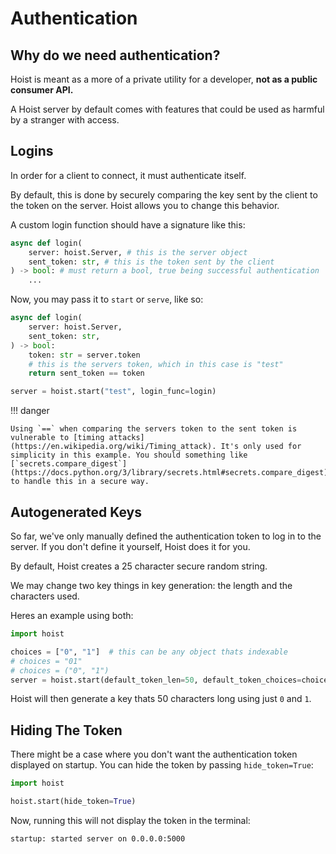 # Authentication

## Why do we need authentication?

Hoist is meant as a more of a private utility for a developer, **not as a public consumer API.**

A Hoist server by default comes with features that could be used as harmful by a stranger with access.

## Logins

In order for a client to connect, it must authenticate itself.

By default, this is done by securely comparing the key sent by the client to the token on the server. Hoist allows you to change this behavior.

A custom login function should have a signature like this:

```py
async def login(
    server: hoist.Server, # this is the server object
    sent_token: str, # this is the token sent by the client
) -> bool: # must return a bool, true being successful authentication
    ...
```

Now, you may pass it to `start` or `serve`, like so:

```py
async def login(
    server: hoist.Server,
    sent_token: str,
) -> bool:
    token: str = server.token
    # this is the servers token, which in this case is "test"
    return sent_token == token

server = hoist.start("test", login_func=login)
```

!!! danger

    Using `==` when comparing the servers token to the sent token is vulnerable to [timing attacks](https://en.wikipedia.org/wiki/Timing_attack). It's only used for simplicity in this example. You should something like [`secrets.compare_digest`](https://docs.python.org/3/library/secrets.html#secrets.compare_digest) to handle this in a secure way.

## Autogenerated Keys

So far, we've only manually defined the authentication token to log in to the server. If you don't define it yourself, Hoist does it for you.

By default, Hoist creates a 25 character secure random string.

We may change two key things in key generation: the length and the characters used.

Heres an example using both:

```py
import hoist

choices = ["0", "1"]  # this can be any object thats indexable
# choices = "01"
# choices = ("0", "1")
server = hoist.start(default_token_len=50, default_token_choices=choices)
```

Hoist will then generate a key thats 50 characters long using just `0` and `1`.

## Hiding The Token

There might be a case where you don't want the authentication token displayed on startup. You can hide the token by passing `hide_token=True`:

```py
import hoist

hoist.start(hide_token=True)
```

Now, running this will not display the token in the terminal:

```
startup: started server on 0.0.0.0:5000
```
